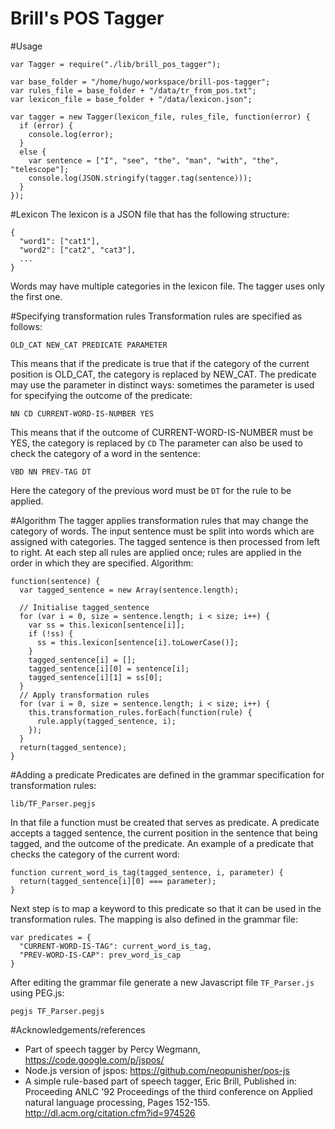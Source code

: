 Brill's POS Tagger
==============

#Usage
```
var Tagger = require("./lib/brill_pos_tagger");

var base_folder = "/home/hugo/workspace/brill-pos-tagger";
var rules_file = base_folder + "/data/tr_from_pos.txt";
var lexicon_file = base_folder + "/data/lexicon.json";

var tagger = new Tagger(lexicon_file, rules_file, function(error) {
  if (error) {
    console.log(error);
  }
  else {
    var sentence = ["I", "see", "the", "man", "with", "the", "telescope"];
    console.log(JSON.stringify(tagger.tag(sentence)));
  }
});
```

#Lexicon
The lexicon is a JSON file that has the following structure:
```
{
  "word1": ["cat1"],
  "word2": ["cat2", "cat3"],
  ...
}
```
Words may have multiple categories in the lexicon file. The tagger uses only the first one.

#Specifying transformation rules
Transformation rules are specified as follows:
```
OLD_CAT NEW_CAT PREDICATE PARAMETER
```
This means that if the predicate is true that if the category of the current position is OLD_CAT, the category is replaced by NEW_CAT. The predicate may use the parameter in distinct ways: sometimes the parameter is used for specifying the outcome of the predicate:
```
NN CD CURRENT-WORD-IS-NUMBER YES
```
This means that if the outcome of CURRENT-WORD-IS-NUMBER must be YES, the category is replaced by <code>CD</code>
The parameter can also be used to check the category of a word in the sentence:
```
VBD NN PREV-TAG DT
```
Here the category of the previous word must be <code>DT</code> for the rule to be applied.

#Algorithm
The tagger applies transformation rules that may change the category of words. The input sentence must be split into words which are assigned with categories. The tagged sentence is then processed from left to right. At each step all rules are applied once; rules are applied in the order in which they are specified. Algorithm:
```
function(sentence) {
  var tagged_sentence = new Array(sentence.length);

  // Initialise tagged_sentence
  for (var i = 0, size = sentence.length; i < size; i++) {
    var ss = this.lexicon[sentence[i]];
    if (!ss) {
      ss = this.lexicon[sentence[i].toLowerCase()];
    }
    tagged_sentence[i] = [];
    tagged_sentence[i][0] = sentence[i];
    tagged_sentence[i][1] = ss[0];
  }
  // Apply transformation rules
  for (var i = 0, size = sentence.length; i < size; i++) {
    this.transformation_rules.forEach(function(rule) {
      rule.apply(tagged_sentence, i);
    });
  }
  return(tagged_sentence);
}
```

#Adding a predicate
Predicates are defined in the grammar specification for transformation rules:
```
lib/TF_Parser.pegjs
```

In that file a function must be created that serves as predicate. A predicate accepts a tagged sentence, the current position in the sentence that being tagged, and the outcome of the predicate. An example of a predicate that checks the category of the current word:
```
function current_word_is_tag(tagged_sentence, i, parameter) {
  return(tagged_sentence[i][0] === parameter);
}
```
Next step is to map a keyword to this predicate so that it can be used in the transformation rules. The mapping is also defined in the grammar file:
```
var predicates = {
  "CURRENT-WORD-IS-TAG": current_word_is_tag,
  "PREV-WORD-IS-CAP": prev_word_is_cap
}
```
After editing the grammar file generate a new Javascript file <code>TF_Parser.js</code> using PEG.js:
```
pegjs TF_Parser.pegjs
```

#Acknowledgements/references
* Part of speech tagger by Percy Wegmann, https://code.google.com/p/jspos/
* Node.js version of jspos: https://github.com/neopunisher/pos-js
* A simple rule-based part of speech tagger, Eric Brill, Published in: Proceeding ANLC '92 Proceedings of the third conference on Applied natural language processing, Pages 152-155. http://dl.acm.org/citation.cfm?id=974526